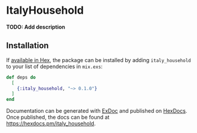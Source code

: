 # ItalyHousehold

**TODO: Add description**

## Installation

If [available in Hex](https://hex.pm/docs/publish), the package can be installed
by adding `italy_household` to your list of dependencies in `mix.exs`:

```elixir
def deps do
  [
    {:italy_household, "~> 0.1.0"}
  ]
end
```

Documentation can be generated with [ExDoc](https://github.com/elixir-lang/ex_doc)
and published on [HexDocs](https://hexdocs.pm). Once published, the docs can
be found at <https://hexdocs.pm/italy_household>.

